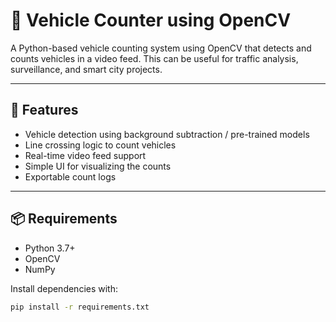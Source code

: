# 🚗 Vehicle Counter using OpenCV

A Python-based vehicle counting system using OpenCV that detects and counts vehicles in a video feed. This can be useful for traffic analysis, surveillance, and smart city projects.

---

## 🧠 Features

- Vehicle detection using background subtraction / pre-trained models
- Line crossing logic to count vehicles
- Real-time video feed support
- Simple UI for visualizing the counts
- Exportable count logs

---

## 📦 Requirements

- Python 3.7+
- OpenCV
- NumPy

Install dependencies with:

```bash
pip install -r requirements.txt
